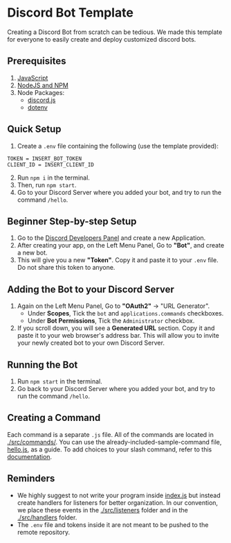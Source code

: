 # Discord Bot Template
Creating a Discord Bot from scratch can be tedious. We made this template for everyone to easily create and deploy customized discord bots.

## Prerequisites
1. [JavaScript](https://www.javascript.com/)
2. [NodeJS and NPM](https://nodejs.org/en/download/)
3. Node Packages:
   - [discord.js](https://discord.js.org/)
   - [dotenv](https://www.npmjs.com/package/dotenv)

## Quick Setup
1. Create a `.env` file containing the following (use the template provided):
```
TOKEN = INSERT_BOT_TOKEN
CLIENT_ID = INSERT_CLIENT_ID
```
2. Run `npm i` in the terminal.
3. Then, run `npm start`.
4. Go to your Discord Server where you added your bot, and try to run the command `/hello`.

## Beginner Step-by-step Setup
1. Go to the [Discord Developers Panel](https://discord.com/developers/applications) and create a new Application.
2. After creating your app, on the Left Menu Panel, Go to **"Bot"**, and create a new bot.
3. This will give you a new **"Token"**. Copy it and paste it to your `.env` file. Do not share this token to anyone.

## Adding the Bot to your Discord Server
1. Again on the Left Menu Panel, Go to **"OAuth2"** → "URL Generator".
   - Under **Scopes**, Tick the `bot` and `applications.commands` checkboxes.
   - Under **Bot Permissions**, Tick the `Administrator` checkbox.
2. If you scroll down, you will see a **Generated URL** section. Copy it and paste it to your web browser's address bar. This will allow you to invite your newly created bot to your own Discord Server.

## Running the Bot
1. Run `npm start` in the terminal.
2. Go back to your Discord Server where you added your bot, and try to run the command `/hello`.

## Creating a Command
Each command is a separate `.js` file. All of the commands are located in [./src/commands/](https://github.com/cifrelabs/discord-bot/tree/main/src/commands). You can use the already-included-sample-command file, [hello.js](https://github.com/cifrelabs/discord-bot/blob/main/src/commands/hello.js), as a guide. To add choices to your slash command, refer to this [documentation](https://discordjs.guide/creating-your-bot/slash-commands.html#before-you-continue).

## Reminders
- We highly suggest to not write your program inside [index.js](https://github.com/cifrelabs/discord-bot/blob/main/index.js) but instead create handlers for listeners for better organization. In our convention, we place these events in the [./src/listeners](https://github.com/cifrelabs/discord-bot/tree/main/src/listeners) folder and in the [./src/handlers](https://github.com/cifrelabs/discord-bot/tree/main/src/handlers) folder.
- The `.env` file and tokens inside it are not meant to be pushed to the remote repository.